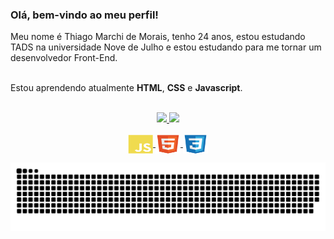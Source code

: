 ### Olá, bem-vindo ao meu perfil!

Meu nome é Thiago Marchi de Morais, tenho 24 anos, estou estudando TADS na universidade Nove de Julho e estou estudando para me tornar um desenvolvedor Front-End.

<br>Estou aprendendo atualmente **HTML**, **CSS** e **Javascript**.

<br>

  <div align="center">
  <a href="https://github.com/ThiagoMarchi">
  <img height="180em" src="https://github-readme-stats.vercel.app/api?username=ThiagoMarchi&show_icons=true&theme=tokyonight&include_all_commits=true&count_private=true"/>
  <img height="180em" src="https://github-readme-stats.vercel.app/api/top-langs/?username=ThiagoMarchi&layout=compact&langs_count=7&theme=tokyonight"/>
</div>
  
 <div align="center"><br>
  <img align="center" alt="Thiago-Js" height="30" width="40" src="https://raw.githubusercontent.com/devicons/devicon/master/icons/javascript/javascript-plain.svg">
  <img align="center" alt="Rafa-HTML" height="30" width="40" src="https://raw.githubusercontent.com/devicons/devicon/master/icons/html5/html5-original.svg">
  <img align="center" alt="Rafa-CSS" height="30" width="40" src="https://raw.githubusercontent.com/devicons/devicon/master/icons/css3/css3-original.svg">
</div>

  
  ![Snake animation](https://github.com/ThiagoMarchi/ThiagoMarchi/blob/output/github-contribution-grid-snake.svg)
